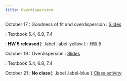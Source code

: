 ```yaml
---
title: Overdispersion
---
```


October 17
: Goodness of fit and overdispersion
  : [Slides](https://sta712-f22.github.io/slides/lecture_22.pdf)
    
: Textbook 5.4, 6.8, 7.4

: **HW 5 released**{: .label .label-yellow }
  : [HW 5](https://sta712-f22.github.io/homework/HW5.pdf)

October 19
: Overdispersion
  : [Slides](https://sta712-f22.github.io/slides/lecture_23.pdf)
    
: Textbook 5.4, 6.8, 7.4

October 21
: **No class**{: .label .label-blue }
  [Class activity](https://sta712-f22.github.io/class_activities/ca_lecture_22.html)

